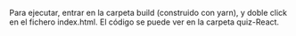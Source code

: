 Para ejecutar, entrar en la carpeta build (construido con yarn), y doble click en el fichero index.html.
El código se puede ver en la carpeta quiz-React.